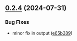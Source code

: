 ## [0.2.4](https://github.com/easytocloud/privpage/compare/v0.2.3...v0.2.4) (2024-07-31)


### Bug Fixes

* minor fix in output ([e65b389](https://github.com/easytocloud/privpage/commit/e65b38980f93c9d05caf573e18d31df126533518))
